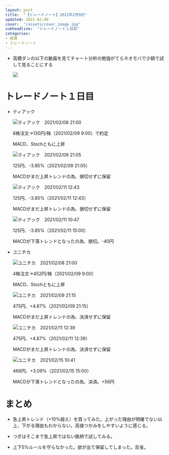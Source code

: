 ```yaml
---
layout: post
title:  "【トレードノート】2021年2月9日"
updated: 2021-02-09
cover:  "/assets/cover_image.jpg"
subheadline:  "トレードノート１日目"
categories: 
- 投資
- トレードノート
---
```


* 高橋ダンの以下の動画を見てチャート分析の勉強がてらネオモバで少額で試して見ることにする

    [![](https://img.youtube.com/vi/VJu8uJPC54o/0.jpg)](https://youtu.be/VJu8uJPC54o "MACDの使い方")

# トレードノート１日目

* ティアック

    ![](https://www.tradingview.com/x/H42Jb8RO/ "ティアック　2021/02/08 21:00")

    8株注文→130円/株（2021/02/09 9:00）で約定

    MACD、Stochともに上昇

    ![](https://www.tradingview.com/x/JOiz6BgK/ "ティアック　2021/02/09 21:05")

    125円、-3.85%（2021/02/09 21:05）

    MACDがまだ上昇トレンドの為、損切せずに保留

    ![](https://www.tradingview.com/x/qzT3DnfY/ "ティアック　2021/02/11 12:43")

    125円、-3.85%（2021/02/11 12:43）

    MACDがまだ上昇トレンドの為、損切せずに保留

    ![](https://www.tradingview.com/x/nKNf2ItU "ティアック　2021/02/11 10:47")

    125円、-3.85%（2021/02/11 15:00）

    MACDが下落トレンドとなったの為、損切。-40円

* ユニチカ

    ![](https://www.tradingview.com/x/AZ74UvJw/ "ユニチカ　2021/02/08 21:00")

    4株注文→452円/株（2021/02/09 9:00）

    MACD、Stochともに上昇

    ![](https://www.tradingview.com/x/xJVgMm0a/ "ユニチカ　2021/02/09 21:15")

    475円、+4.87%（2021/02/09 21:15）

    MACDがまだ上昇トレンドの為、決済せずに保留

    ![](https://www.tradingview.com/x/CDUuGZ9M/ "ユニチカ　2021/02/11 12:39")

    475円、+4.87%（2021/02/11 12:39）

    MACDがまだ上昇トレンドの為、決済せずに保留

    ![](https://www.tradingview.com/x/1QGNSAFW "ユニチカ　2021/02/15 10:41")

    466円、+3.09%（2021/02/15 15:00）

    MACDが下落トレンドとなったの為、決済。+56円


# まとめ

* 急上昇トレンド（+10%越え）を買ってみた。上がった理由が明確でない以上、下がる理由もわからない。高値つかみをしやすいように感じる。

* つぎはそこまで急上昇ではない銘柄で試してみる。

* 上下5%ルールを守らなかった。欲が出て保留してしまった。反省。

